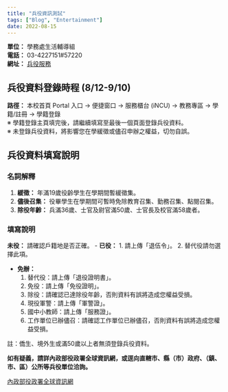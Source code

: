 ```yaml
---
title: "兵役資訊測試"
tags: ["Blog", "Entertainment"]
date: 2022-08-15
---
```


**單位：** 學務處生活輔導組  
**電話：** 03-4227151#57220  
**網址：** [兵役服務](http://military.ncu.edu.tw/military_service.php)

## 兵役資料登錄時程 (8/12-9/10)

**路徑：** 本校首頁 Portal 入口 → 便捷窗口 → 服務櫃台 (iNCU) → 教務專區 → 學籍/註冊 → 學籍登錄  
※ 學籍登錄主頁填完後，請繼續填寫至最後一個頁面登錄兵役資料。  
※ 未登錄兵役資料，將影響您在學緩徵或儘召申辦之權益，切勿自誤。

## 兵役資料填寫說明

### 名詞解釋

  1. **緩徵：** 年滿19歲役齡學生在學期間暫緩徵集。
  2. **儘後召集：** 役畢學生在學期間可暫時免除教育召集、勤務召集、點閱召集。
  3. **除役年齡：** 兵滿36歲、士官及尉官滿50歲、士官長及校官滿58歲者。

### 填寫說明

   **未役：** 請確認戶籍地是否正確。
    - **已役：**
        1. 請上傳「退伍令」。
        2. 替代役請勿選擇此項。
- **免辦：**
  1. 替代役：請上傳「退役證明書」。
  2. 免役：請上傳「免役證明」。
  3. 除役：請確認已達除役年齡，否則資料有誤將造成您權益受損。
  4. 現役軍警：請上傳「軍警證」。
  5. 國中小教師：請上傳「服務證」。
  6. 工作單位已辦儘召：請確認工作單位已辦儘召，否則資料有誤將造成您權益受損。

註：僑生、境外生或滿50歲以上者無須登錄兵役資料。

**如有疑義，請詳內政部役政署全球資訊網，或逕向直轄市、縣（市）政府、（鎮、市、區）公所等兵役單位洽詢。**

[內政部役政署全球資訊網](https://dca.moi.gov.tw/)
